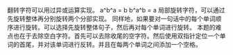 翻转字符可以用过异或运算实现。
a^b^a = b
b^a^b = a
局部旋转字符，可以通过先旋转整体再分别旋转两个分部实现。
同样地，如果要对一句话中的每个单词顺序进行旋转。可以选择先旋转整体句子，然后再对每个单词进行旋转。
本题的难点也在于去除空白字符。首先可以去除收尾的空字符。然后使用双指针定位一个单词的首尾，并对该单词进行反转。并且在每两个单词之间添加一个空格。
